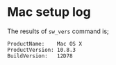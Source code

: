 # Mac setup log

The results of `sw_vers` command is;

```
ProductName:    Mac OS X
ProductVersion: 10.8.3
BuildVersion:   12D78
```
